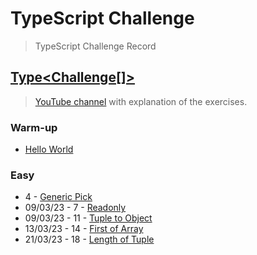 # TypeScript Challenge
> TypeScript Challenge  Record

## [Type<Challenge[]>](https://github.com/type-challenges/type-challenges)
> [YouTube channel](https://www.youtube.com/@MichiganTypeScript) with explanation of the exercises.

### Warm-up
- [Hello World](https://github.com/type-challenges/type-challenges/issues/24347)

### Easy
- 4 - [Generic Pick](https://github.com/type-challenges/type-challenges/issues/24437)
- 09/03/23 - 7 - [Readonly](https://github.com/type-challenges/type-challenges/issues/24720)
- 09/03/23 - 11 - [Tuple to Object](https://github.com/type-challenges/type-challenges/issues/24725)
- 13/03/23 - 14 - [First of Array](https://github.com/type-challenges/type-challenges/issues/24991)
- 21/03/23 - 18 - [Length of Tuple](https://github.com/type-challenges/type-challenges/issues/25445)
